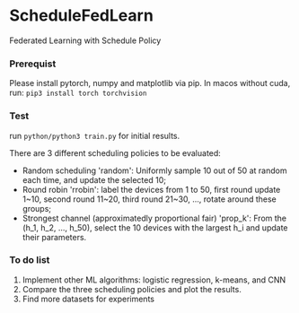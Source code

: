 # ScheduleFedLearn
Federated Learning with Schedule Policy 

### Prerequist 
Please install pytorch, numpy and matplotlib via pip. 
In macos without cuda, run: ```pip3 install torch torchvision```

### Test 
run ```python/python3 train.py``` for initial results. 

There are 3 different scheduling policies to be evaluated: 

- Random scheduling 'random': Uniformly sample 10 out of 50 at random each time, and update the selected 10;
- Round robin 'rrobin': label the devices from 1 to 50, first round update 1~10, second round 11~20, third round 21~30, ..., rotate around these groups;
- Strongest channel (approximatedly proportional fair) 'prop_k': From the (h_1, h_2, ..., h_50), select the 10 devices with the largest h_i and update their parameters.

### To do list

1. Implement other ML algorithms: logistic regression, k-means, and CNN
2. Compare the three scheduling policies and plot the results. 
3. Find more datasets for experiments

